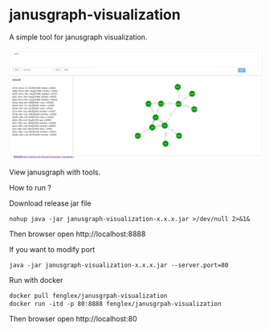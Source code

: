 # janusgraph-visualization

A simple tool for janusgraph visualization.

![Alt text](img/FireShot.png)

View janusgraph with tools.

How to run ?

Download release jar file
```$xslt
nohup java -jar janusgraph-visualization-x.x.x.jar >/dev/null 2>&1&
```

Then browser open http://localhost:8888

If you want to modify port
```$xslt
java -jar janusgraph-visualization-x.x.x.jar --server.port=80
```
Run with docker 
```aidl
docker pull fenglex/janusgrpah-visualization
docker run -itd -p 80:8888 fenglex/janusgrpah-visualization
```
Then browser open http://localhost:80

